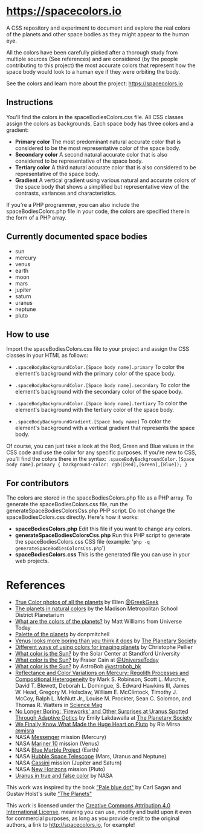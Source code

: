 # https://spacecolors.io
A CSS repository and experiment to document and explore the real colors of the planets and other space bodies as they might appear to the human eye.

All the colors have been carefully picked after a thorough study from multiple sources (See references) and are considered (by the people contributing to this project) the most accurate colors that represent how the space body would look to a human eye if they were orbiting the body.

See the colors and learn more about the project: https://spacecolors.io

## Instructions
You'll find the colors in the spaceBodiesColors.css file. All CSS classes assign the colors as backgrounds. Each space body has three colors and a gradient:

* **Primary color**
The most predominant natural accurate color that is considered to be the most representative color of the space body.
* **Secondary color**
A second natural accurate color that is also considered to be representative of the space body.
* **Tertiary color**
A third natural accurate color that is also considered to be representative of the space body.
* **Gradient**
A vertical gradient using various natural and accurate colors of the space body that shows a simplified but representative view of the contrasts, variances and characteristics.

If you're a PHP programmer, you can also include the spaceBodiesColors.php file in your code, the colors are specified there in the form of a PHP array.

## Currently documented space bodies

* sun
* mercury
* venus
* earth
* moon
* mars
* jupiter
* saturn
* uranus
* neptune
* pluto

## How to use
Import the spaceBodiesColors.css file to your project and assign the CSS classes in your HTML as follows:

* `.spaceBodyBackgroundColor.[Space body name].primary`
To color the element's background with the primary color of the space body.

* `.spaceBodyBackgroundColor.[Space body name].secondary`
To color the element's background with the secondary color of the space body.

* `.spaceBodyBackgroundColor.[Space body name].tertiary`
To color the element's background with the tertiary color of the space body.

* `.spaceBodyBackgroundGradient.[Space body name]`
To color the element's background with a vertical gradient that represents the space body.

Of course, you can just take a look at the Red, Green and Blue values in the CSS code and use the color for any specific purposes. If you're new to CSS, you'll find the colors there in the syntax: `.spaceBodyBackgroundColor.[Space body name].primary { background-color: rgb([Red],[Green],[Blue]); }`

## For contributors
The colors are stored in the spaceBodiesColors.php file as a PHP array. To generate the spaceBodiesColors.css file, run the generateSpaceBodiesColorsCss.php PHP script. Do not change the spaceBodiesColors.css directly. Here's how it works:

* **spaceBodiesColors.php** Edit this file if you want to change any colors.
* **generateSpaceBodiesColorsCss.php** Run this PHP script to generate the spaceBodiesColors.css CSS file (example: '`php -q generateSpaceBodiesColorsCss.php`')
* **spaceBodiesColors.css** This is the generated file you can use in your web projects.

# References

* [True Color photos of all the planets](https://owlcation.com/stem/True-Color-Photos-of-All-the-Planets) by Ellen [@GreekGeek](https://twitter.com/greekgeek)
* [The planets in natural colors](https://planetarium.madison.k12.wi.us/planets-true.htm) by the Madison Metropolitan School District Planetarium
* [What are the colors of the planets?](https://www.universetoday.com/33642/the-colors-of-the-planets/) by Matt Williams from Universe Today
* [Palette of the planets](https://donpmitchell.wordpress.com/2006/02/09/palette-of-the-planets) by donpmitchell
* [Venus looks more boring than you think it does](http://www.planetary.org/blogs/emily-lakdawalla/2009/2105.html) by [The Planetary Society](http://www.planetary.org)
* [Different ways of using colors for imaging planets](http://www.planetary-astronomy-and-imaging.com/en/different-ways-color-imaging-planets/) by Christophe Pellier
* [What color is the Sun?](http://solar-center.stanford.edu/SID/activities/GreenSun.html) by the Solar Center at Standford University
* [What color is the Sun?](https://www.universetoday.com/18689/color-of-the-sun/) by Fraser Cain at [@UniverseToday](https://twitter.com/universetoday)
* [What color is the Sun?](https://astrobob.areavoices.com/2012/08/26/what-color-is-the-sun/) by AstroBob [@astrobob_bk](https://twitter.com/astrobob_bk)
* [Reflectance and Color Variations on Mercury: Regolith Processes and Compositional Heterogeneity](http://science.sciencemag.org/content/321/5885/66) by Mark S. Robinson, Scott L. Murchie, David T. Blewett, Deborah L. Domingue, S. Edward Hawkins III, James W. Head, Gregory M. Holsclaw, William E. McClintock, Timothy J. McCoy, Ralph L. McNutt Jr., Louise M. Prockter, Sean C. Solomon, and Thomas R. Watters in [Science Mag](http://www.sciencemag.org)
* [No Longer Boring: 'Fireworks' and Other Surprises at Uranus Spotted Through Adaptive Optics](http://science.sciencemag.org/content/321/5885/66) by Emily Lakdawalla at [The Planetary Society](http://www.planetary.org/about/staff/emily-lakdawalla.html)
* [We Finally Know What Made the Huge Heart on Pluto](https://gizmodo.com/we-finally-know-what-made-the-huge-heart-on-pluto-1786802522) by Ria Mirsa [@misra](https://twitter.com/misra)
* NASA [Messenger](https://www.nasa.gov/mission_pages/messenger/main/index.html) mission (Mercury)
* NASA [Mariner 10](https://www.jpl.nasa.gov/missions/mariner-10/) mission (Venus)
* NASA [Blue Marble Project](https://visibleearth.nasa.gov/view_cat.php?categoryID=1484) (Earth)
* NASA [Hubble Space Telescope](https://www.nasa.gov/mission_pages/hubble/story/index.html) (Mars, Uranus and Neptune)
* NASA [Cassini](https://www.nasa.gov/mission_pages/cassini/main/index.html) mission (Jupiter and Saturn)
* NASA [New Horizons](https://www.nasa.gov/mission_pages/newhorizons/main/index.html) mission (Pluto)
* [Uranus in true and false color](https://www.nasa.gov/mission_pages/voyager/pia00032.html) by NASA

This work was inspired by the book ["Pale blue dot"](http://amzn.to/2jpFGHW) by Carl Sagan and Gustav Holst's suite ["The Planets"](http://amzn.to/2iaLngF)

This work is licensed under the [Creative Commons Attribution 4.0 International License](http://creativecommons.org/licenses/by/4.0/), meaning you can use, modify and build upon it even for commercial purposes, as long as you provide credit to the original authors, a link to http://spacecolors.io, for example!
